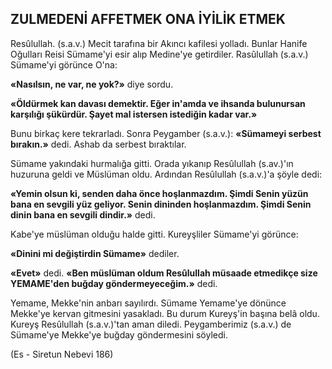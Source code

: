 ## ZULMEDENİ AFFETMEK ONA İYİLİK ETMEK

Resûlullah. (s.a.v.) Mecit tarafına bir Akıncı kafilesi yolladı. Bunlar Hanife Oğulları Reisi Sümame'yi esir alıp Medine'ye getirdiler. Rasûlullah (s.a.v.) Sümame'yi görünce O'na:

**«Nasılsın, ne var, ne yok?»** diye sordu.

**«Öldürmek kan davası demektir. Eğer in'amda ve ihsanda bulunursan karşılığı şükür­dür. Şayet mal istersen istediğin kadar var.»**

Bunu birkaç kere tekrarladı. Sonra Pey­gamber (s.a.v.): **«Sümameyi serbest bırakın.»** dedi. Ashab da serbest bıraktılar.

Sümame yakındaki hurmalığa gitti. Orada yıkanıp Resûlullah (s.av.)'ın huzuruna geldi ve Müslüman oldu. Ardından Resûlullah (s.a.v.)'a şöyle dedi:

**«Yemin olsun ki, senden daha önce hoşlan­mazdım. Şimdi Senin yüzün bana en sevgili yüz geliyor. Senin dininden hoşlanmazdım. Şimdi Senin dinin bana en sevgili dindir.»** dedi.

Kabe'ye müslüman olduğu halde gitti. Kureyşliler Sümame'yi görünce:

**«Dinini mi değiştirdin Sümame»** dediler.

**«Evet»** dedi. **«Ben müslüman oldum Re­sûlullah müsaade etmedikçe size YEMAME'den buğday göndermeyeceğim.»** dedi.

Yemame, Mekke'nin anbarı sayılırdı. Süma­me Yemame'ye dönünce Mekke'ye kervan git­mesini yasakladı. Bu durum Kureyş'in başına be­lâ oldu. Kureyş Resûlullah (s.a.v.)'tan aman di­ledi. Peygamberimiz (s.a.v.) de Sümame'ye Mek­ke'ye buğday göndermesini söyledi.

(Es - Siretun Nebevi 186)
